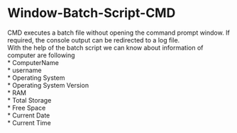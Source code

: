 # Window-Batch-Script-CMD
<p>CMD executes a batch file without opening the command prompt window. If required, the console output can be redirected to a log file.</br>
With the help of the batch script we can know about information of computer are following </br>
 * ComputerName 
 </br>* username
 </br>* Operating System 
 </br>* Operating System Version
 </br>* RAM
 </br>* Total Storage 
 </br>* Free Space
 </br>* Current Date 
 </br>* Current Time
</p>
